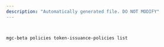 ```yaml
---
description: "Automatically generated file. DO NOT MODIFY"
---
```


```bash


mgc-beta policies token-issuance-policies list

```
